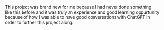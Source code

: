 This project was brand new for me because I had never done something like this before and it was truly an experience and good learning oppurtunity because of how I was able to have good conversations with ChatGPT in order to further this project along.
